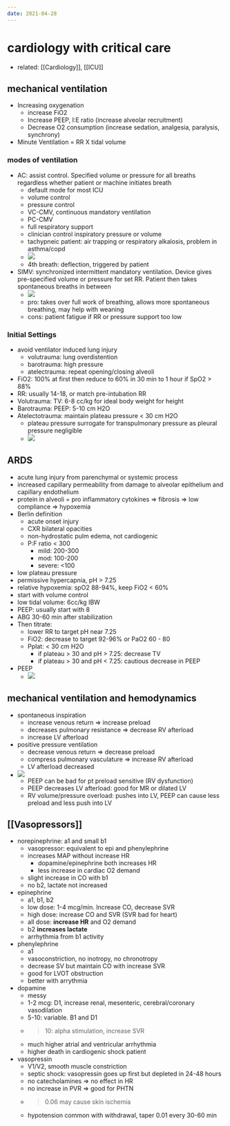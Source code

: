 ```yaml
---
date: 2021-04-28
---
```


# cardiology with critical care

- related: [[Cardiology]], [[ICU]]

## mechanical ventilation

- Increasing oxygenation
	- increase FiO2
	- Increase PEEP, I:E ratio (increase alveolar recruitment)
	- Decrease O2 consumption (increase sedation, analgesia, paralysis, synchrony)
- Minute Ventilation = RR X tidal volume

### modes of ventilation

- AC: assist control. Specified volume or pressure for all breaths regardless whether patient or machine initiates breath
	- default mode for most ICU
	- volume control
	- pressure control
	- VC-CMV, continuous mandatory ventilation
	- PC-CMV
	- full respiratory support
	- clinician control inspiratory pressure or volume
	- tachypneic patient: air trapping or respiratory alkalosis, problem in asthma/copd
	- ![](https://photos.thisispiggy.com/file/wikiFiles/20210428203818.png)
	- 4th breath: deflection, triggered by patient
- SIMV: synchronized intermittent mandatory ventilation. Device gives pre-specified volume or pressure for set RR. Patient then takes spontaneous breaths in between
	- ![](https://photos.thisispiggy.com/file/wikiFiles/20210428204008.png)
	- pro: takes over full work of breathing, allows more spontaneous breathing, may help with weaning
	- cons: patient fatigue if RR or pressure support too low

### Initial Settings

- avoid ventilator induced lung injury
	- volutrauma: lung overdistention
	- barotrauma: high pressure
	- atelectrauma: repeat opening/closing alveoli
- FiO2: 100% at first then reduce to 60% in 30 min to 1 hour if SpO2 > 88%
- RR: usually 14-18, or match pre-intubation RR
- Volutrauma: TV: 6-8 cc/kg for ideal body weight for height
- Barotrauma: PEEP: 5-10 cm H2O
- Atelectotrauma: maintain plateau pressure < 30 cm H2O
	- plateau pressure surrogate for transpulmonary pressure as pleural pressure negligible
	- ![](https://photos.thisispiggy.com/file/wikiFiles/20210428204816.png)

## ARDS

- acute lung injury from parenchymal or systemic process
- increased capillary permeability from damage to alveolar epithelium and capillary endothelium
- protein in alveoli = pro inflammatory cytokines => fibrosis => low compliance => hypoxemia
- Berlin definition
	- acute onset injury
	- CXR bilateral opacities
	- non-hydrostatic pulm edema, not cardiogenic
	- P:F ratio < 300
		- mild: 200-300
		- mod: 100-200
		- severe: <100
- low plateau pressure
- permissive hypercapnia, pH > 7.25
- relative hypoxemia: spO2 88-94%, keep FiO2 < 60%
- start with volume control
- low tidal volume: 6cc/kg IBW
- PEEP: usually start with 8
- ABG 30-60 min after stabilization
- Then titrate:
	- lower RR to target pH near 7.25
	- FiO2: decrease to target 92-96% or PaO2 60 - 80
	- Pplat: < 30 cm H2O
		- if plateau > 30 and pH > 7.25: decrease TV
		- if plateau > 30 and pH < 7.25: cautious decrease in PEEP
- PEEP
	- ![](https://photos.thisispiggy.com/file/wikiFiles/20210428205804.png)

## mechanical ventilation and hemodynamics

- spontaneous inspiration
	- increase venous return => increase preload
	- decreases pulmonary resistance => decrease RV afterload
	- increase LV afterload
- positive pressure ventilation
	- decrease venous return => decrease preload
	- compress pulmonary vasculature => increase RV afterload
	- LV afterload decreased
- ![](https://photos.thisispiggy.com/file/wikiFiles/20210428210309.png)
	- PEEP can be bad for pt preload sensitive (RV dysfunction)
	- PEEP decreases LV afterload: good for MR or dilated LV
	- RV volume/pressure overload: pushes into LV, PEEP can cause less preload and less push into LV

## [[Vasopressors]]

- norepinephrine: a1 and small b1
	- vasopressor: equivalent to epi and phenylephrine
	- increases MAP without increase HR
		- dopamine/epinephrine both increases HR
		- less increase in cardiac O2 demand
	- slight increase in CO with b1
	- no b2, lactate not increased
- epinephrine
	- a1, b1, b2
	- low dose: 1-4 mcg/min. Increase CO, decrease SVR
	- high dose: increase CO and SVR (SVR bad for heart)
	- all dose: **increase HR** and O2 demand
	- b2 **increases lactate**
	- arrhythmia from b1 activity
- phenylephrine
	- a1
	- vasoconstriction, no inotropy, no chronotropy
	- decrease SV but maintain CO with increase SVR
	- good for LVOT obstruction
	- better with arrythmia
- dopamine
	- messy
	- 1-2 mcg: D1, increase renal, mesenteric, cerebral/coronary vasodilation
	- 5-10: variable. B1 and D1
	- > 10: alpha stimulation, increase SVR
	- much higher atrial and ventricular arrhythmia
	- higher death in cardiogenic shock patient
- vasopressin
	- V1/V2, smooth muscle constriction
	- septic shock: vasopressin goes up first but depleted in 24-48 hours
	- no catecholamines => no effect in HR
	- no increase in PVR => good for PHTN
	- > 0.06 may cause skin ischemia
	- hypotension common with withdrawal, taper 0.01 every 30-60 min
